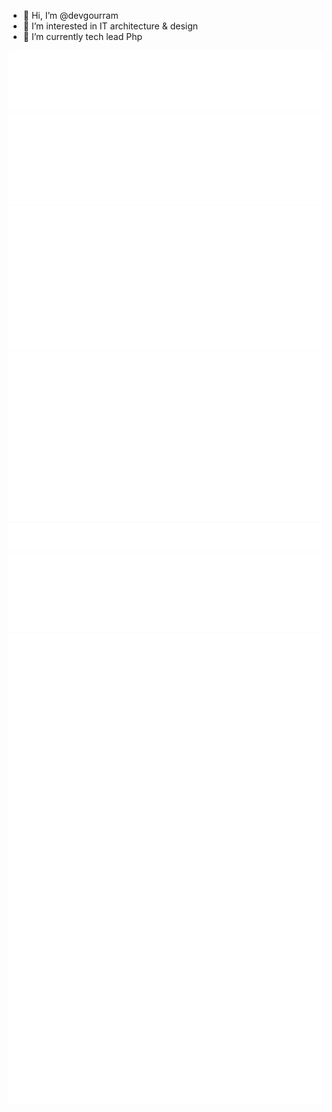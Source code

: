 - 👋 Hi, I’m @devgourram
- 👀 I’m interested in IT architecture & design
- 🌱 I’m currently tech lead Php

<!---
devgourram/devgourram is a ✨ special ✨ repository because its `README.md` (this file) appears on your GitHub profile.
You can click the Preview link to take a look at your changes.
--->
![Metrics](/header.svg)
![Metrics](/metrics_acti_comm.svg)
![Metrics](/metric_iso_calender.svg)
![Metrics](/metric_issue_pr_lang.svg)
![Metrics](/metric_metadata.svg)
![Metrics](/metric_repositories.svg)
![Metrics](/metric_lines_history.svg)
